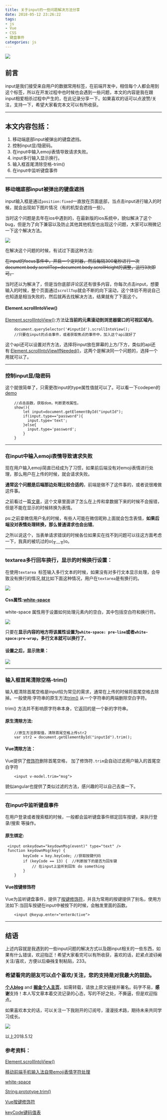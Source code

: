 ```yaml
---
title: 关于input的一些问题解决方法分享
date: 2018-05-12 23:26:22
tags:
- js
- Vue
- CSS
- 键盘事件
categories: js
---
```


![](https://github.com/OBKoro1/articleImg_src/blob/master/weibo_img_move/undefined?raw=true?raw=true)

## 前言

input是我们接受来自用户的数据常用标签，在前端开发中，相信每个人都会用到这个标签，所以在开发过程中也时候也会遇到一些问题，本文的内容是我在跟input相爱相杀过程中产生的，在此记录分享一下。如果喜欢的话可以点波赞/关注，支持一下，希望大家看完本文可以有所收获。

<!--more-->

---

## 本文内容包括：

1. 移动端底部input被弹出的键盘遮挡。
2. 控制input显/隐密码。
3. 在input中输入emoji表情导致请求失败。
4. input多行输入显示换行。
5. 输入框首尾清除空格-trim()
6. 在input中监听键盘事件

---


### 移动端底部input被弹出的键盘遮挡

input输入框是通过`position:fixed`一直放在页面底部，当点击input进行输入的时候，就会出现如下图片情况（有的机型会遮挡一些）。

当时这个问题是去年在ios中遇到的，在最新版的ios系统中，貌似解决了这个bug，但是为了向下兼容以及防止其他其他机型也出现这个问题，大家可以稍微记一下这个解决方法。

![](https://github.com/OBKoro1/articleImg_src/blob/master/weibo_img_move/undefined?raw=true?raw=true)

在解决这个问题的时候，有试过下面这种方法:

~~在input的focus事件中，开启一个定时器，然后每隔300毫秒进行一次document.body.scrollTop=document.body.scrollHeight的调整，运行3次即可。~~

当时还以为解决了，但是当你底部评论区还有很多内容，你每次点击input，想要输入的时候，整个页面通过`scrollTop`就会不断的向下滚动，这个体验不用说自己也知道是相当失败的，然后就再去找解决方法，结果就有了下面这个。

#### Element.scrollIntoView()

[Element.scrollIntoView()](https://developer.mozilla.org/zh-CN/docs/Web/API/Element/scrollIntoView):方法**让当前的元素滚动到浏览器窗口的可视区域内**。

        document.querySelector('#inputId').scrollIntoView();
        //只要在input的点击事件，或者获取焦点的事件中，加入这个api就好了

这个api还可以设置对齐方法，选择将input放在屏幕的上方/下方，类似的api还有:[Element.scrollIntoViewIfNeeded()](https://developer.mozilla.org/zh-CN/docs/Web/API/Element/scrollIntoViewIfNeeded)，这两个是解决同一个问题的，选择一个用就可以了。

---

### 控制input显/隐密码

这个就很简单了，只需更改input的type属性值就可以了。可以看一下codepen的[demo](https://codepen.io/OBKoro1/pen/VxxgyG)

        //点击函数，获取dom，判断更改属性。
        show(){
            let input=document.getElementById("inputId");  
            if(input.type=="password"){ 
              input.type='text';
            }else{
              input.type='password';
            } 
        }
 
---
### 在input中输入emoji表情导致请求失败

现在用户输入emoji简直已经成为了习惯，如果前后端没有对emoji表情进行处理，那么用户在上传的时候，就会请求失败。

**通常这个问题是后端那边处理比较合适的**，前端是做不了这件事的，或者说很难做这件事。

之前看过一篇[文章](https://www.bbsmax.com/A/nAJvkxjY5r/)，这个文章里面讲了怎么在上传和拿数据下来的时候不会报错，但是不能在显示的时候转换为表情。

ps:之前拿微信用户名的时候，有些人可能在微信昵称上面就会包含表情，**如果后端没对表情处理转换，那么普通请求也会出错**。

之所以说这个，当表单请求错误的时候各位如果实在找不到问题可以往这方面考虑一下，我真的被坑过的o(╥﹏╥)o。

---

### textarea多行回车换行，显示的时候换行设置：

在使用`textarea `标签输入多行文本的时候，如果没有对多行文本显示处理，会导致没有换行的情况,就比如下面这种情况，用户在`textarea`是有换行的。

![](https://github.com/OBKoro1/articleImg_src/blob/master/weibo_img_move/undefined?raw=true?raw=true)

#### Css属性:[white-space](http://www.w3school.com.cn/cssref/pr_text_white-space.asp)

white-space 属性用于设置如何处理元素内的空白，其中包括空白符和换行符。

![](https://github.com/OBKoro1/articleImg_src/blob/master/weibo_img_move/undefined?raw=true?raw=true)

只要在**显示内容的地方将该属性设置为`white-space: pre-line`或者`white-space:pre-wrap`，多行文本就可以换行了**。

#### 设置之后，显示效果：

![](https://github.com/OBKoro1/articleImg_src/blob/master/weibo_img_move/undefined?raw=true?raw=true)


---

### 输入框首尾清除空格-trim()

输入框清除首尾空格是input较为常见的需求，通常在上传的时候将首尾空格去除掉。一般使用:字符串的原生方法[trim()](https://developer.mozilla.org/zh-CN/docs/Web/JavaScript/Reference/Global_Objects/String/Trim) 从一个字符串的两端删除空白字符。

trim() 方法并不影响原字符串本身，它返回的是一个新的字符串。

#### 原生清除方法:

        //原生方法获取值，清除首尾空格上传str2 
        var str2 = document.getElementById("inputId").trim();

#### Vue清除方法：

Vue提供了[修饰符](https://cn.vuejs.org/v2/guide/forms.html#trim)删除首尾空格， 加了修饰符`.trim`会自动过滤用户输入的首尾空白字符
 
        <input v-model.trim="msg">

貌似angular也提供了类似过滤的方法，感兴趣的可以自己去查一下。

---

### 在input中监听键盘事件

在用户登录或者搜索框的时候，一般都会监听键盘事件绑定回车按键，来执行登录/搜索 等操作。

#### 原生绑定:

     <input onkeydown="keydownMsg(event)" type="text" />
     function keydownMsg(key) {
            keyCode = key.keyCode; //获取按键代码
            if (keyCode == 13) {  //判断按下的是否为回车键
                // 在input上监听到回车 do something
            }
        }

#### Vue按键修饰符

Vue为监听键盘事件，提供了[按键修饰符](https://cn.vuejs.org/v2/guide/events.html#%E6%8C%89%E9%94%AE%E4%BF%AE%E9%A5%B0%E7%AC%A6)，并且为常用的按键提供了别名，使用方法如下:当回车按键在input中被按下的时候，会触发里面的函数。

        <input @keyup.enter="enterActive">

---

## 结语

上述内容就是我遇到的一些input问题的解决方式以及跟input相关的一些东西，如果有什么错误，欢迎指正！希望大家看完可以有所收获，喜欢的话，赶紧点波~~订阅~~关注/喜欢，方便以后~~查找~~复制粘贴，233。

### 希望看完的朋友可以点个喜欢/关注，您的支持是对我最大的鼓励。

**[个人blog](http://obkoro1.com/)** and **[掘金个人主页](https://juejin.im/user/58714f0eb123db4a2eb95372)**，如需转载，请放上原文链接并署名。码字不易，**感谢**支持！本人写文章本着交流记录的心态，写的不好之处，不撕逼，但是欢迎指点。
 
如果喜欢本文的话，可以关注一下我刚开的订阅号，漫漫技术路，期待未来共同学习成长。

![](https://github.com/OBKoro1/articleImg_src/blob/master/weibo_img_move/undefined?raw=true?raw=true)
 
 以上2018.5.12
 
### 参考资料：

[Element.scrollIntoView()](https://developer.mozilla.org/zh-CN/docs/Web/API/Element/scrollIntoView)

[移动前端手机输入法自带emoji表情字符处理](https://www.bbsmax.com/A/nAJvkxjY5r/)

[white-space](http://www.w3school.com.cn/cssref/pr_text_white-space.asp)

[String.prototype.trim()](https://developer.mozilla.org/zh-CN/docs/Web/JavaScript/Reference/Global_Objects/String/Trim)

[Vue按键修饰符](https://cn.vuejs.org/v2/guide/events.html#%E6%8C%89%E9%94%AE%E4%BF%AE%E9%A5%B0%E7%AC%A6)

[keyCode键码值表](http://www.jb51.net/article/21587.htm)




